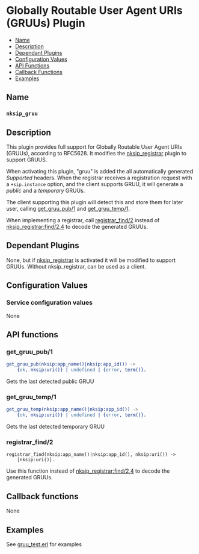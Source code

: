 # Globally Routable User Agent URIs (GRUUs) Plugin

* [Name](#name)
* [Description](#description)
* [Dependant Plugins](#dependant-plugins)
* [Configuration Values](#configuration-values)
* [API Functions](#api-functions)
* [Callback Functions](#callback-functions)
* [Examples](#examples)


## Name
### `nksip_gruu`


## Description

This plugin provides full support for Globally Routable User Agent URIs (GRUUs), according to RFC5628. It modifies the [nksip_registrar](registrar.md) plugin to support GRUUS.

When activating this plugin, "gruu" is added the all automatically generated _Supported_ headers. When the registrar receives a registration request with a `+sip.instance` option, and the client supports GRUU, it will generate a _public_ and a _temporary_ GRUUs.

The client supporting this plugin will detect this and store them for later user, calling [get_gruu_pub/1](#get_gruu_pub1) and [get_gruu_temp/1](#get_gruu_temp1).

When implementing a registrar, call [registrar_find/2](#registrar_find2) instead of [nksip_registrar:find/2,4](nksip_registrar.md#find2) to decode the generated GRUUs.


## Dependant Plugins

None, but if [nksip_registrar](registrar.md) is activated it will be modified to support GRUUs. Without nksip_registrar, can be used as a client.


## Configuration Values

### Service configuration values

None

## API functions

### get_gruu_pub/1

```erlang
get_gruu_pub(nksip:app_name()|nksip:app_id()) ->
    {ok, nksip:uri()} | undefined | {error, term()}.
```
Gets the last detected public GRUU

### get_gruu_temp/1
```erlang
get_gruu_temp(nksip:app_name()|nksip:app_id()) ->
    {ok, nksip:uri()} | undefined | {error, term()}.
```

Gets the last detected temporary GRUU


### registrar_find/2

```
registrar_find(nksip:app_name()|nksip:app_id(), nksip:uri()) ->
    [nksip:uri()].
```

Use this function instead of [nksip_registrar:find/2,4](nksip_registrar.md#find2) to decode the generated GRUUs.




## Callback functions

None


## Examples

See [gruu_test.erl](../../test/gruu_test.erl) for examples
